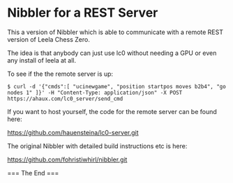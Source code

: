 # Nibbler for a REST Server

This a version of Nibbler which is able to communicate with a
remote REST version of Leela Chess Zero.

The idea is that anybody can just use lc0 without
needing a GPU or even any install of leela at all.

To see if the the remote server is up:

`$ curl -d '{"cmds":[ "ucinewgame", "position startpos moves b2b4", "go nodes 1" ]}' -H "Content-Type: application/json" -X POST https://ahaux.com/lc0_server/send_cmd`

If you want to host yourself, the code for the remote server can be found here:

https://github.com/hauensteina/lc0-server.git

The original Nibbler with detailed build instructions etc is here:

https://github.com/fohristiwhirl/nibbler.git

=== The End ===
